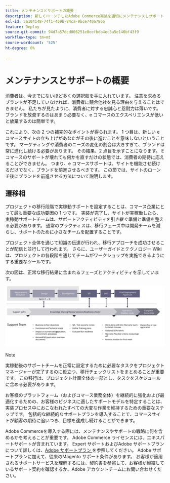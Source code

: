 ```yaml
---
title: メンテナンスとサポートの概要
description: 新しくローンチしたAdobe Commerce実装を適切にメンテナンスしサポートします。
exl-id: 5a104148-74f1-469b-84ca-9bce740a7865
feature: Deploy
source-git-commit: 94d7a57dcd006251e8eefbdb4ec3a5e140bf43f9
workflow-type: tm+mt
source-wordcount: '525'
ht-degree: 0%

---
```


# メンテナンスとサポートの概要

消費者は、今までにないほど多くの選択肢を手に入れています。 注意を求めるブランドが不足していなければ、消費者に競合他社を見る理由を与えることはできません。 私たちが見たように、消費者に対する忠誠心と忍耐力は薄いです。 ブランドを放棄するのはあまり必要なく、e コマースのエクスペリエンスが低いと放棄するのは簡単です。

これにより、次の 2 つの補完的なポイントが得られます。 1 つ目は、新しい e コマースサイトの立ち上げがあなたがその後に進むことを意味しないということです。 マーケティングや消費者のニーズの変化の割合は大きすぎて、ブランドは常に進化し続ける必要があります。 その結果、2 点目を示すことになります。 E コマースのサポートが壊れても何かを直すだけの状態では、消費者の期待に応えることができません。 つまり、e コマースサポートは、サイトを機能させ続けるだけでなく、ブランドを前進させるべきです。 この節では、サイトのローンチ後にブランドを前進させる方法について説明します。

## 遷移相

プロジェクトの移行段階で実稼動サポートを設定することは、コマース企業にとって最も重要な成功要因の 1 つです。 実装が完了し、サイトが実稼働したら、実稼動サポートチームは、サポートアクティビティを引き継ぐ準備と準備を整える必要があります。 通常のプラクティスは、移行フェーズ中は開発チームを減らし、サポートのために小さなチームを配置することです。

プロジェクト全体を通じて知識の伝達が行われ、移行アプローチを成功させることが配信と並行して行われます。 さらに、ユーザーガイドとテクノロジー Wiki は、プロジェクトの各段階を通じてチームがワークショップを実施できるようにする重要なツールです。

次の図は、正常な移行結果に含まれるフェーズとアクティビティを示しています。

![ 移行プロセスのフェーズを示す図 ](../../assets/playbooks/transition-diagram.svg)

>[!NOTE]
>
> 実稼動後のサポートチームを正常に設定するために必要なタスクをプロジェクトマネージャーが完了するのに役立つ、移行チェックリストをまとめることが重要です。 この移行は、プロジェクト計画全体の一部とし、タスクをスケジュールに含める必要があります。

お客様のプラットフォーム（およびコマース業務全体）を継続的に強化および最適化するための、お客様のビジネスに適したサポートモデルを特定することは、実装プロセス中におこなわれたすべての大変な作業を維持するための重要なステップです。 包括的な継続的なサポートプランを導入することで、コマースサイトが顧客の期待に追いつき、目標を達成し続けることができます。

Adobe Commerceを導入する際には、メンテナンスやサポートの戦略に何を含めるかを考えることが重要です。
Adobe Commerce ライセンスには、エキスパートサポートが含まれています。 Expert サポートおよびAdobe サポートプランについて詳しくは、[Adobe サポートプラン ](https://business.adobe.com/customers/consulting-services/premier-support.html) を参照してください。
Adobe サポートプランに加えて、従来のMagento サポート条件があります。 お客様が適用されるサポートサービスを理解するには、契約書を参照して、お客様が締結しているサポート契約を確認するか、Adobe アカウントチームにお問い合わせください。

